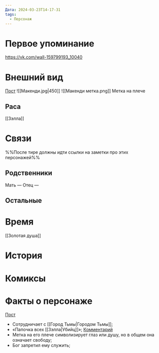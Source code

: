```yaml
---
Дата: 2024-03-23T14-17-31
tags:
  - Персонаж
---
```

# Первое упоминание
https://vk.com/wall-159799193_10040
# Внешний вид
[Пост](https://vk.com/wall-159799193_10040)
![[Макенди.jpg|450]]
![[Макенди метка.png]]
Метка на плече
## Раса
[[Зэлла]]
# Связи
%%После тире должны идти ссылки на заметки про этих персонажей%%
## Родственники
Мать —
Отец — 
## Остальные 
# Время
[[Золотая душа]]
# История
# Комиксы
# Факты о персонаже
[Пост](https://vk.com/wall-159799193_10040)
- Сотрудничает с [[Город Тьмы|Городом Тьмы]];
- «Папочка всех [[Зэлла|Убийц]]»;
[Комментарий](https://vk.com/wall-159799193_10040?reply=10043)
- Метка на его плече символизирует глаз или душу, но в общем она означает свободу;
- Бог запретил ему служить;
